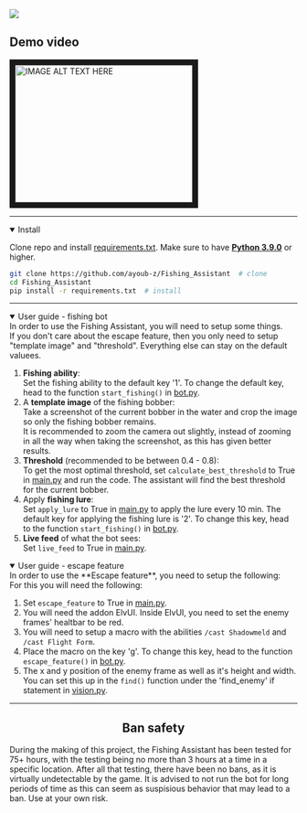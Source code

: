 ![](https://github.com/ayoub-z/Eindopdracht_3/blob/main/Poster.png)

## Demo video

<a href="http://www.youtube.com/watch?feature=player_embedded&v=81YQVH4vXec
" target="_blank"><img src="http://img.youtube.com/vi/81YQVH4vXec/0.jpg" 
alt="IMAGE ALT TEXT HERE" width="310" height="240" border="10" /></a>


---

<details open>
<summary>Install</summary>
 
Clone repo and install [requirements.txt](https://github.com/ayoub-z/Fishing_Assistant/blob/master/requirements.txt). Make sure to have [**Python 3.9.0**](https://www.python.org/downloads) or higher.

```bash
git clone https://github.com/ayoub-z/Fishing_Assistant  # clone
cd Fishing_Assistant
pip install -r requirements.txt  # install
```
  
</details>

---

<details open>
<summary>User guide - fishing bot</summary>
In order to use the Fishing Assistant, you will need to setup some things. <br>
If you don't care about the escape feature, then you only need to setup "template image" and "threshold". Everything else can stay on the default valuees.  

1. **Fishing ability**: <br>
   Set the fishing ability to the default key '1'. To change the default key, head to the function `start_fishing()` in [bot.py](https://github.com/ayoub-z/Fishing_Assistant/blob/master/main.py).
2. A **template image** of the fishing bobber: <br>
   Take a screenshot of the current bobber in the water and crop the image so only the fishing bobber remains.<br>
   It is recommended to zoom the camera out slightly, instead of zooming in all the way when taking the screenshot, as this has given better results.
3. **Threshold** (recommended to be between 0.4 - 0.8): <br>
   To get the most optimal threshold, set `calculate_best_threshold` to True in [main.py](https://github.com/ayoub-z/Fishing_Assistant/blob/master/main.py) and run the code. The assistant will find the best threshold for the current bobber.
4. Apply **fishing lure**: <br>
   Set `apply_lure` to True in [main.py](https://github.com/ayoub-z/Fishing_Assistant/blob/master/main.py) to apply the lure every 10 min. The default key for applying the fishing lure is '2'. To change this key, head to the function `start_fishing()` in [bot.py](https://github.com/ayoub-z/Fishing_Assistant/blob/master/main.py).
5. **Live feed** of what the bot sees: <br>
   Set `live_feed` to True in [main.py](https://github.com/ayoub-z/Fishing_Assistant/blob/master/main.py).
</details>

<details open>
<summary>User guide - escape feature</summary>  
In order to use the **Escape feature**, you need to setup the following: <br>
For this you will need the following: <br>
  
1. Set `escape_feature` to True in [main.py](https://github.com/ayoub-z/Fishing_Assistant/blob/master/main.py). <br>
2. You will need the addon ElvUI. Inside ElvUI, you need to set the enemy frames' healtbar to be red. <br>
3. You will need to setup a macro with the abilities `/cast Shadowmeld` and `/cast Flight Form`. <br>
4. Place the macro on the key 'g'. To change this key, head to the function `escape_feature()` in [bot.py](https://github.com/ayoub-z/Fishing_Assistant/blob/master/main.py).<br>
5. The x and y position of the enemy frame as well as it's height and width. You can set this up in the `find()` function under the 'find_enemy' if statement in [vision.py](https://github.com/ayoub-z/Fishing_Assistant/blob/master/vision.py).
  
---
 </details> 
 
 ## <div align="center">Ban safety</div>
 During the making of this project, the Fishing Assistant has been tested for 75+ hours, with the testing being no more than 3 hours at a time in a specific location. After all that testing, there have been no bans, as it is virtually undetectable by the game. It is advised to not run the bot for long periods of time as this can seem as suspisious behavior that may lead to a ban. Use at your own risk.

